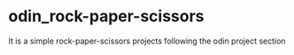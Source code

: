 # odin_rock-paper-scissors
It is a simple rock-paper-scissors projects following the odin project section
